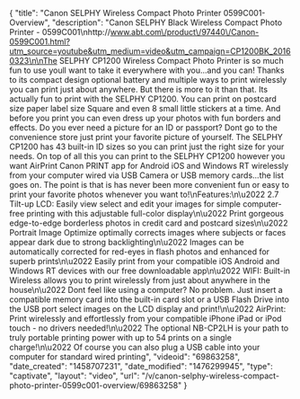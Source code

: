 {
    "title": "Canon SELPHY Wireless Compact Photo Printer 0599C001- Overview",
    "description": "Canon SELPHY Black Wireless Compact Photo Printer - 0599C001\nhttp:\/\/www.abt.com\/product\/97440\/Canon-0599C001.html?utm_source=youtube&utm_medium=video&utm_campaign=CP1200BK_20160323\n\nThe SELPHY CP1200 Wireless Compact Photo Printer is so much fun to use youll want to take it everywhere with you...and you can! Thanks to its compact design optional battery and multiple ways to print wirelessly you can print just about anywhere. But there is more to it than that. Its actually fun to print with the SELPHY CP1200. You can print on postcard size paper label size Square and even 8 small little stickers at a time. And before you print you can even dress up your photos with fun borders and effects. Do you ever need a picture for an ID or passport? Dont go to the convenience store just print your favorite picture of yourself. The SELPHY CP1200 has 43 built-in ID sizes so you can print just the right size for your needs. On top of all this you can print to the SELPHY CP1200 however you want AirPrint Canon PRINT app for Android iOS and Windows RT wirelessly from your computer wired via USB Camera or USB memory cards...the list goes on. The point is that is has never been more convenient fun or easy to print your favorite photos whenever you want to!\nFeatures:\n\u2022 2.7 Tilt-up LCD: Easily view select and edit your images for simple computer-free printing with this adjustable full-color display\n\u2022 Print gorgeous edge-to-edge borderless photos in credit card and postcard sizes\n\u2022 Portrait Image Optimize optimally corrects images where subjects or faces appear dark due to strong backlighting\n\u2022 Images can be automatically corrected for red-eyes in flash photos and enhanced for superb prints\n\u2022 Easily print from your compatible iOS Android and Windows RT devices with our free downloadable app\n\u2022 WIFI: Built-in Wireless allows you to print wirelessly from just about anywhere in the house\n\u2022 Dont feel like using a computer? No problem. Just insert a compatible memory card into the built-in card slot or a USB Flash Drive into the USB port select images on the LCD display and print!\n\u2022 AirPrint: Print wirelessly and effortlessly from your compatible iPhone iPad or iPod touch - no drivers needed!\n\u2022 The optional NB-CP2LH is your path to truly portable printing power with up to 54 prints on a single charge!\n\u2022 Of course you can also plug a USB cable into your computer for standard wired printing",
    "videoid": "69863258",
    "date_created": "1458707231",
    "date_modified": "1476299945",
    "type": "captivate",
    "layout": "video",
    "url": "\/v\/canon-selphy-wireless-compact-photo-printer-0599c001-overview\/69863258"
}
